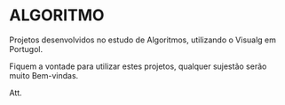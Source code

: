# ALGORITMO
 Projetos desenvolvidos no estudo de Algoritmos, utilizando o Visualg em Portugol.

 Fiquem a vontade para utilizar estes projetos, qualquer sujestão serão muito Bem-vindas.

 Att.
